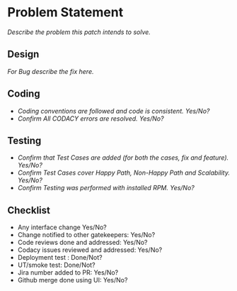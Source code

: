 # Problem Statement

_Describe the problem this patch intends to solve._

## Design

_For Bug describe the fix here._

## Coding

- _Coding conventions are followed and code is consistent. Yes/No?_
- _Confirm All CODACY errors are resolved. Yes/No?_

## Testing

- _Confirm that Test Cases are added (for both the cases, fix and feature). Yes/No?_
- _Confirm Test Cases cover Happy Path, Non-Happy Path and Scalability. Yes/No?_
- _Confirm Testing was performed with installed RPM. Yes/No?_

## Checklist

- Any interface change Yes/No?
- Change notified to other gatekeepers: Yes/No?
- Code reviews done and addressed: Yes/No?
- Codacy issues reviewed and addressed: Yes/No?
- Deployment test : Done/Not?
- UT/smoke test: Done/Not?
- Jira number added to PR: Yes/No?
- Github merge done using UI: Yes/No?
